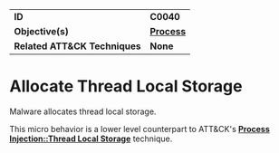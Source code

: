 
<table>
<tr>
<td><b>ID</b></td>
<td><b>C0040</b></td>
</tr>
<tr>
<td><b>Objective(s)</b></td>
<td><b><a href="../process">Process</a></b></td>
</tr>
<tr>
<td><b>Related ATT&CK Techniques</b></td>
<td><b>None</b></td>
</tr>
</table>


Allocate Thread Local Storage
=============================
Malware allocates thread local storage. 

This micro behavior is a lower level counterpart to ATT&CK's [**Process Injection::Thread Local Storage**](https://attack.mitre.org/techniques/T1055/005) technique.